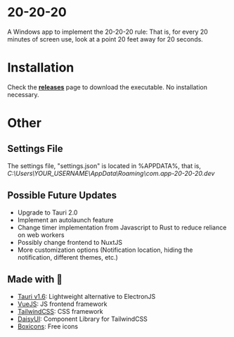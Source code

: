 # 20-20-20
A Windows app to implement the 20-20-20 rule: That is, for every 20 minutes of screen use, look at a point 20 feet away for 20 seconds.

# Installation

Check the **[releases](https://github.com/zlaast/20-20-20/releases)** page to download the executable. No installation necessary.

# Other

## Settings File
The settings file, "settings.json" is located in %APPDATA%, that is, *C:\Users\YOUR_USERNAME\AppData\Roaming\com.app-20-20-20.dev*

## Possible Future Updates
- Upgrade to Tauri 2.0
- Implement an autolaunch feature
- Change timer implementation from Javascript to Rust to reduce reliance on web workers
- Possibly change frontend to NuxtJS
- More customization options (Notification location, hiding the notification, different themes, etc.)

## Made with 🚀
- [Tauri v1.6](https://tauri.app): Lightweight alternative to ElectronJS
- [VueJS](https://vuejs.org): JS frontend framework
- [TailwindCSS](https://tailwindcss.com): CSS framework
- [DaisyUI](https://daisyui.com): Component Library for TailwindCSS
- [Boxicons](https://boxicons.com): Free icons